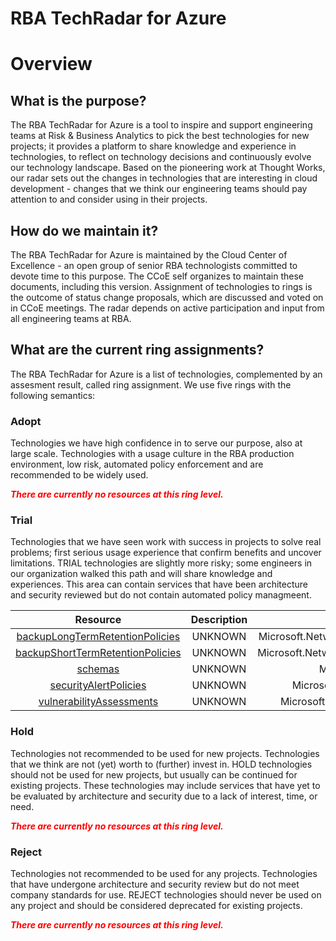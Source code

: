 
RBA TechRadar for Azure
=======================

# Overview

## What is the purpose?


The RBA TechRadar for Azure is a tool to inspire and support engineering teams at Risk & Business Analytics to pick the best technologies for new projects; it provides a platform to share knowledge and experience in technologies, to reflect on technology decisions and continuously evolve our technology landscape.  Based on the pioneering work at Thought Works, our radar sets out the changes in technologies that are interesting in cloud development - changes that we think our engineering teams should pay attention to and consider using in their projects.
## How do we maintain it?


The RBA TechRadar for Azure is maintained by the Cloud Center of Excellence - an open group of senior RBA technologists committed to devote time to this purpose.  The CCoE self organizes to maintain these documents, including this version.  Assignment of technologies to rings is the outcome of status change proposals, which are discussed and voted on in CCoE meetings.  The radar depends on active participation and input from all engineering teams at RBA.
## What are the current ring assignments?


The RBA TechRadar for Azure is a list of technologies, complemented by an assesment result, called ring assignment.  We use five rings with the following semantics:
### Adopt


Technologies we have high confidence in to serve our purpose, also at large scale.  Technologies with a usage culture in the RBA production environment, low risk, automated policy enforcement and are recommended to be widely used.  
  
***<font color="red"> There are currently no resources at this ring level. </font>***
### Trial


Technologies that we have seen work with success in projects to solve real problems;  first serious usage experience that confirm benefits and uncover limitations.  TRIAL technologies are slightly more risky; some engineers in our organization walked this path and will share knowledge and experiences.  This area can contain services that have been architecture and security reviewed but do not contain automated policy managmeent.  

|Resource|Description|Path|Status|
| :---: | :---: | :---: | :---: |
|[backupLongTermRetentionPolicies](https://github.com/openrba/python-azure-techradar/tree/master/Microsoft.Network/managedInstances/databases/backupLongTermRetentionPolicies)|UNKNOWN|Microsoft.Network/managedInstances/databases/backupLongTermRetentionPolicies|TRIAL|
|[backupShortTermRetentionPolicies](https://github.com/openrba/python-azure-techradar/tree/master/Microsoft.Network/managedInstances/databases/backupShortTermRetentionPolicies)|UNKNOWN|Microsoft.Network/managedInstances/databases/backupShortTermRetentionPolicies|TRIAL|
|[schemas](https://github.com/openrba/python-azure-techradar/tree/master/Microsoft.Network/managedInstances/databases/schemas)|UNKNOWN|Microsoft.Network/managedInstances/databases/schemas|TRIAL|
|[securityAlertPolicies](https://github.com/openrba/python-azure-techradar/tree/master/Microsoft.Network/managedInstances/databases/securityAlertPolicies)|UNKNOWN|Microsoft.Network/managedInstances/databases/securityAlertPolicies|TRIAL|
|[vulnerabilityAssessments](https://github.com/openrba/python-azure-techradar/tree/master/Microsoft.Network/managedInstances/databases/vulnerabilityAssessments)|UNKNOWN|Microsoft.Network/managedInstances/databases/vulnerabilityAssessments|TRIAL|

### Hold


Technologies not recommended to be used for new projects. Technologies that we think are not (yet) worth to (further) invest in.  HOLD technologies should not be used for new projects, but usually can be continued for existing projects.  These technologies may include services that have yet to be evaluated by architecture and security due to a lack of interest, time, or need.  
  
***<font color="red"> There are currently no resources at this ring level. </font>***
### Reject


Technologies not recommended to be used for any projects. Technologies that have undergone architecture and security review but do not meet company standards for use.  REJECT technologies should never be used on any project and should be considered deprecated for existing projects.  
  
***<font color="red"> There are currently no resources at this ring level. </font>***